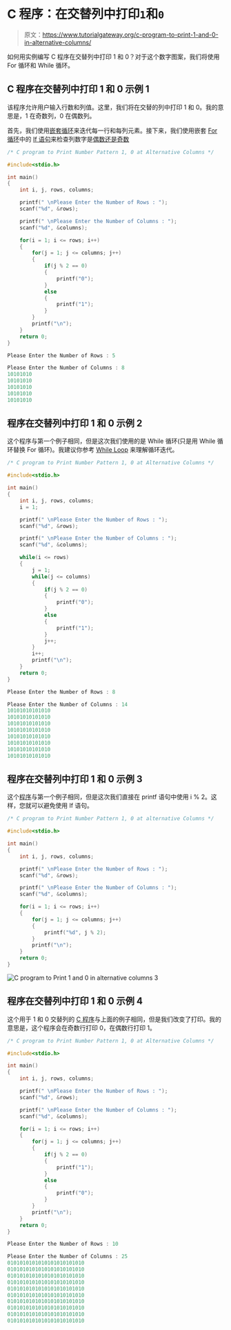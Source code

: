 # C 程序：在交替列中打印`1`和`0`

> 原文：<https://www.tutorialgateway.org/c-program-to-print-1-and-0-in-alternative-columns/>

如何用实例编写 C 程序在交替列中打印 1 和 0？对于这个数字图案，我们将使用 For 循环和 While 循环。

## C 程序在交替列中打印 1 和 0 示例 1

该程序允许用户输入行数和列值。这里，我们将在交替的列中打印 1 和 0。我的意思是，1 在奇数列，0 在偶数列。

首先，我们使用[嵌套循环](https://www.tutorialgateway.org/for-loop-in-c-programming/)来迭代每一行和每列元素。接下来，我们使用嵌套 [For 循环](https://www.tutorialgateway.org/for-loop-in-c-programming/)中的 [If 语句](https://www.tutorialgateway.org/if-statement-in-c/)来检查列数字是[偶数还是奇数](https://www.tutorialgateway.org/c-program-for-even-or-odd/)

```c
/* C program to Print Number Pattern 1, 0 at Alternative Columns */

#include<stdio.h>

int main()
{
    int i, j, rows, columns;

    printf(" \nPlease Enter the Number of Rows : ");
    scanf("%d", &rows);

    printf(" \nPlease Enter the Number of Columns : ");
    scanf("%d", &columns);

    for(i = 1; i <= rows; i++)
    {
    	for(j = 1; j <= columns; j++)
		{
			if(j % 2 == 0)
			{
				printf("0");
			}
			else
			{
				printf("1");
			}       	
        }
        printf("\n");
    }
    return 0;
}
```

```c
Please Enter the Number of Rows : 5

Please Enter the Number of Columns : 8
10101010
10101010
10101010
10101010
10101010
```

## 程序在交替列中打印 1 和 0 示例 2

这个程序与第一个例子相同，但是这次我们使用的是 While 循环(只是用 While 循环替换 For 循环)。我建议你参考 [While Loop](https://www.tutorialgateway.org/while-loop-in-c/) 来理解循环迭代。

```c
/* C program to Print Number Pattern 1, 0 at Alternative Columns */

#include<stdio.h>

int main()
{
    int i, j, rows, columns;
    i = 1;

    printf(" \nPlease Enter the Number of Rows : ");
    scanf("%d", &rows);

    printf(" \nPlease Enter the Number of Columns : ");
    scanf("%d", &columns);

    while(i <= rows)
    {
    	j = 1;
    	while(j <= columns)
		{
			if(j % 2 == 0)
			{
				printf("0");
			}
			else
			{
				printf("1");
			}
			j++;       	
        }
        i++;
        printf("\n");
    }
    return 0;
}
```

```c
Please Enter the Number of Rows : 8

Please Enter the Number of Columns : 14
10101010101010
10101010101010
10101010101010
10101010101010
10101010101010
10101010101010
10101010101010
10101010101010
```

## 程序在交替列中打印 1 和 0 示例 3

这个[程序](https://www.tutorialgateway.org/c-programming-examples/)与第一个例子相同，但是这次我们直接在 printf 语句中使用 i % 2。这样，您就可以避免使用 If 语句。

```c
/* C program to Print Number Pattern 1, 0 at alternative Columns */

#include<stdio.h>

int main()
{
    int i, j, rows, columns;

    printf(" \nPlease Enter the Number of Rows : ");
    scanf("%d", &rows);

    printf(" \nPlease Enter the Number of Columns : ");
    scanf("%d", &columns);

    for(i = 1; i <= rows; i++)
    {
    	for(j = 1; j <= columns; j++)
		{
			printf("%d", j % 2);    	
        }
        printf("\n");
    }
    return 0;
}
```

![C program to Print 1 and 0 in alternative columns 3](img/c7eb463844a0674996045b8bf5659d6f.png)

## 程序在交替列中打印 1 和 0 示例 4

这个用于 1 和 0 交替列的 [C 程序](https://www.tutorialgateway.org/c-programming-examples/)与上面的例子相同，但是我们改变了打印。我的意思是，这个程序会在奇数行打印 0，在偶数行打印 1。

```c
/* C program to Print Number Pattern 1, 0 at Alternative Columns */

#include<stdio.h>

int main()
{
    int i, j, rows, columns;

    printf(" \nPlease Enter the Number of Rows : ");
    scanf("%d", &rows);

    printf(" \nPlease Enter the Number of Columns : ");
    scanf("%d", &columns);

    for(i = 1; i <= rows; i++)
    {
    	for(j = 1; j <= columns; j++)
		{
			if(j % 2 == 0)
			{
				printf("1");
			}
			else
			{
				printf("0");
			}       	
        }
        printf("\n");
    }
    return 0;
}
```

```c
Please Enter the Number of Rows : 10

Please Enter the Number of Columns : 25
0101010101010101010101010
0101010101010101010101010
0101010101010101010101010
0101010101010101010101010
0101010101010101010101010
0101010101010101010101010
0101010101010101010101010
0101010101010101010101010
0101010101010101010101010
0101010101010101010101010
```